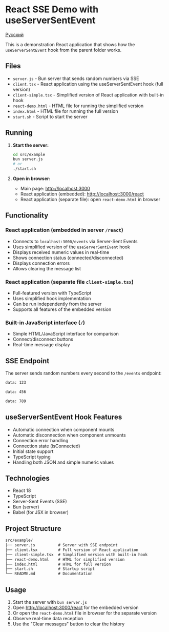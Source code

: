 # React SSE Demo with useServerSentEvent

[Русский](./README.md)

This is a demonstration React application that shows how the `useServerSentEvent` hook from the parent folder works.

## Files

- `server.js` - Bun server that sends random numbers via SSE
- `client.tsx` - React application using the useServerSentEvent hook (full version)
- `client-simple.tsx` - Simplified version of React application with built-in hook
- `react-demo.html` - HTML file for running the simplified version
- `index.html` - HTML file for running the full version
- `start.sh` - Script to start the server

## Running

1. **Start the server:**

   ```bash
   cd src/example
   bun server.js
   # or
   ./start.sh
   ```

2. **Open in browser:**
   - Main page: <http://localhost:3000>
   - React application (embedded): <http://localhost:3000/react>
   - React application (separate file): open `react-demo.html` in browser

## Functionality

### React application (embedded in server `/react`)

- Connects to `localhost:3000/events` via Server-Sent Events
- Uses simplified version of the `useServerSentEvent` hook
- Displays received numeric values in real-time
- Shows connection status (connected/disconnected)
- Displays connection errors
- Allows clearing the message list

### React application (separate file `client-simple.tsx`)

- Full-featured version with TypeScript
- Uses simplified hook implementation
- Can be run independently from the server
- Supports all features of the embedded version

### Built-in JavaScript interface (`/`)

- Simple HTML/JavaScript interface for comparison
- Connect/disconnect buttons
- Real-time message display

## SSE Endpoint

The server sends random numbers every second to the `/events` endpoint:

```sh
data: 123

data: 456

data: 789
```

## useServerSentEvent Hook Features

- Automatic connection when component mounts
- Automatic disconnection when component unmounts
- Connection error handling
- Connection state (isConnected)
- Initial state support
- TypeScript typing
- Handling both JSON and simple numeric values

## Technologies

- React 18
- TypeScript
- Server-Sent Events (SSE)
- Bun (server)
- Babel (for JSX in browser)

## Project Structure

```txt
src/example/
├── server.js          # Server with SSE endpoint
├── client.tsx         # Full version of React application
├── client-simple.tsx  # Simplified version with built-in hook
├── react-demo.html    # HTML for simplified version
├── index.html         # HTML for full version
├── start.sh           # Startup script
└── README.md          # Documentation
```

## Usage

1. Start the server with `bun server.js`
2. Open <http://localhost:3000/react> for the embedded version
3. Or open the `react-demo.html` file in browser for the separate version
4. Observe real-time data reception
5. Use the "Clear messages" button to clear the history
